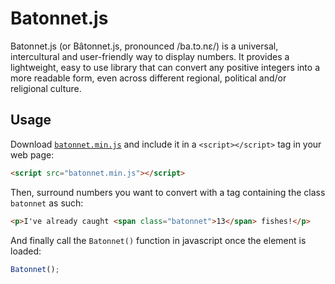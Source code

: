 # Batonnet.js

Batonnet.js (or Bâtonnet.js, pronounced /ba.tɔ.nɛ/) is a universal, intercultural and user-friendly way to display numbers.
It provides a lightweight, easy to use library that can convert any positive integers into a more readable form, even across different regional, political and/or religional culture.

## Usage

Download [`batonnet.min.js`](batonnet.min.js) and include it in a `<script></script>` tag in your web page:

```html
<script src="batonnet.min.js"></script>
```

Then, surround numbers you want to convert with a tag containing the class `batonnet` as such:

```html
<p>I've already caught <span class="batonnet">13</span> fishes!</p>
```

And finally call the `Batonnet()` function in javascript once the element is loaded:

```js
Batonnet();
```
